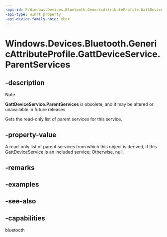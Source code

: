 ```yaml
---
-api-id: P:Windows.Devices.Bluetooth.GenericAttributeProfile.GattDeviceService.ParentServices
-api-type: winrt property
-api-device-family-note: xbox
---
```


<!-- Property syntax
public Windows.Foundation.Collections.IVectorView<Windows.Devices.Bluetooth.GenericAttributeProfile.GattDeviceService> ParentServices { get; }
-->

# Windows.Devices.Bluetooth.GenericAttributeProfile.GattDeviceService.ParentServices

## -description

> [!NOTE]
> **GattDeviceService.ParentServices** is obsolete, and it may be altered or unavailable in future releases.

Gets the read-only list of parent services for this service.

## -property-value
A read-only list of parent services from which this object is derived, if this GattDeviceService is an included service; Otherwise, null.

## -remarks

## -examples

## -see-also

## -capabilities
bluetooth
